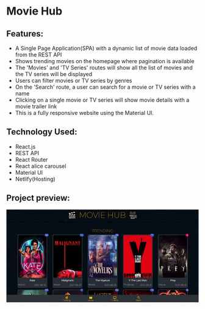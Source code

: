 # Movie Hub
## Features:
* A Single Page Application(SPA) with a dynamic list of movie data loaded from the REST API
* Shows trending movies on the homepage where pagination is available
* The 'Movies' and 'TV Series' routes will show all the list of movies and the TV series will be displayed
* Users can filter movies or TV series by genres
* On the 'Search' route, a user can search for a movie or TV series with a name
* Clicking on a single movie or TV series will show movie details with a movie trailer link
* This is a fully responsive website using the Material UI.

## Technology Used: 
* React.js
* REST API
* React Router
* React alice carousel
* Material UI
* Netlify(Hosting)

## Project preview:
![Design preview of this project](src/images/preview.png)
